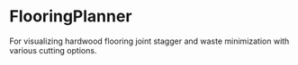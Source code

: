 # FlooringPlanner
For visualizing hardwood flooring joint stagger and waste minimization with various cutting options.  

